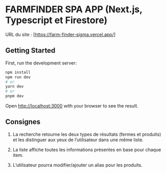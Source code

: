 # FARMFINDER SPA APP (Next.js, Typescript et Firestore)

URL du site : [https://farm-finder-sigma.vercel.app/]

## Getting Started

First, run the development server:

```bash
npm install
npm run dev
# or
yarn dev
# or
pnpm dev
```

Open [http://localhost:3000](http://localhost:3000) with your browser to see the result.

## Consignes

1. La recherche retourne les deux types de résultats (fermes et produits) et les distinguer aux yeux de l’utilisateur dans une même liste.

2. La liste affiche toutes les informations présentes en base pour chaque item.

3. L’utilisateur pourra modifier/ajouter un alias pour les produits.
